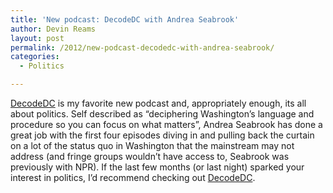 ```yaml
---
title: 'New podcast: DecodeDC with Andrea Seabrook'
author: Devin Reams
layout: post
permalink: /2012/new-podcast-decodedc-with-andrea-seabrook/
categories:
  - Politics

---
```

[DecodeDC][1] is my favorite new podcast and, appropriately enough, its all about politics. Self described as &#8220;deciphering Washington&#8217;s language and procedure so you can focus on what matters&#8221;, Andrea Seabrook has done a great job with the first four episodes diving in and pulling back the curtain on a lot of the status quo in Washington that the mainstream may not address (and fringe groups wouldn&#8217;t have access to, Seabrook was previously with NPR). If the last few months (or last night) sparked your interest in politics, I&#8217;d recommend checking out [DecodeDC][1].

 [1]: http://www.muleradio.net/decodedc/
